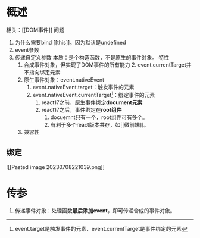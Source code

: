 # 概述
相关：[[DOM事件]] 
问题
1. 为什么需要bind [[this]]。因为默认是undefined
2. event参数
3. 传递自定义参数
本质：是个构造函数，不是原生的事件对象。
特性
	1. 合成事件对象，但实现了DOM事件的所有能力
		2. event.currentTarget并不指向绑定元素
	2. 原生事件对象：event.nativeEvent
		1. event.nativeEvent.target：触发事件的元素
		2. event.nativeEvent.currentTarget[^1]：绑定事件的元素
			1. react17之前，原生事件绑定**document元素** 
			2. react17之后，事件绑定在**root组件** 
				1. docuemnt只有一个，root组件可有多个。
				2. 有利于多个react版本共存，如[[微前端]]。
	3. 兼容性

## 绑定
![[Pasted image 20230708221039.png]]

# 传参
1. 传递事件对象：处理函数**最后添加event**，即可传递合成的事件对象。


[^1]: event.target是触发事件的元素，event.currentTarget是事件绑定的元素